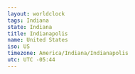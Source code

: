 ```yaml
---
layout: worldclock
tags: Indiana
state: Indiana
title: Indianapolis
name: United States
iso: US
timezone: America/Indiana/Indianapolis
utc: UTC -05:44
---
```


